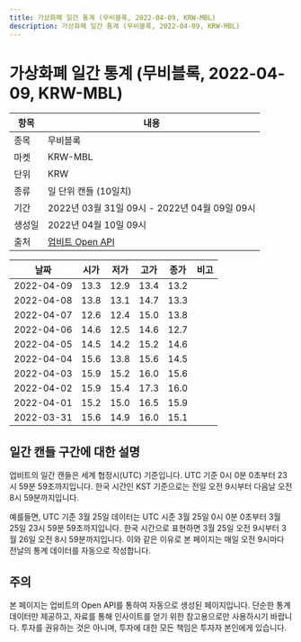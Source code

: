 ```yaml
---
title: 가상화폐 일간 통계 (무비블록, 2022-04-09, KRW-MBL)
description: 가상화폐 일간 통계 (무비블록, 2022-04-09, KRW-MBL)
---
```



가상화폐 일간 통계 (무비블록, 2022-04-09, KRW-MBL)
===

|항목|내용|
|--|--|
|종목|무비블록|
|마켓|KRW-MBL|
|단위|KRW|
|종류|일 단위 캔들 (10일치)|
|기간|2022년 03월 31일 09시 - 2022년 04월 09일 09시|
|생성일|2022년 04월 10일 09시|
|출처|[업비트 Open API](https://docs.upbit.com)|


|날짜|시가|저가|고가|종가|비고|
|--|--|--|--|--|--|
|2022-04-09|13.3|12.9|13.4|13.2|    |
|2022-04-08|13.8|13.1|14.7|13.3|    |
|2022-04-07|12.6|12.4|15.0|13.8|    |
|2022-04-06|14.6|12.5|14.6|12.7|    |
|2022-04-05|14.5|14.2|15.2|14.6|    |
|2022-04-04|15.6|13.8|15.6|14.5|    |
|2022-04-03|15.9|15.2|16.0|15.6|    |
|2022-04-02|15.9|15.4|17.3|16.0|    |
|2022-04-01|15.2|15.0|16.5|15.9|    |
|2022-03-31|15.6|14.9|16.0|15.1|    |


일간 캔들 구간에 대한 설명
---


업비트의 일간 캔들은 세계 협정시(UTC) 기준입니다. 
UTC 기준 0시 0분 0초부터 23시 59분 59초까지입니다. 
한국 시간인 KST 기준으로는 전일 오전 9시부터 다음날 오전 8시 59분까지입니다. 


예를들면, UTC 기준 3월 25일 데이터는 UTC 시준 3월 25일 0시 0분 0초부터 3월 25일 23시 59분 59초까지입니다. 
한국 시간으로 표현하면 3월 25일 오전 9시부터 3월 26일 오전 8시 59분까지입니다. 
이와 같은 이유로 본 페이지는 매일 오전 9시마다 전날의 통계 데이터를 자동으로 작성합니다. 


주의
---


본 페이지는 업비트의 Open API를 통하여 자동으로 생성된 페이지입니다. 
단순한 통계 데이터만 제공하고, 자료를 통해 인사이트를 얻기 위한 참고용으로만 사용하시기 바랍니다. 
투자를 권유하는 것은 아니며, 투자에 대한 모든 책임은 투자자 본인에게 있습니다. 
